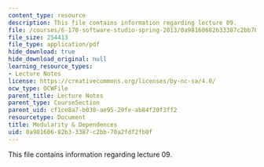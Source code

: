 ```yaml
---
content_type: resource
description: This file contains information regarding lecture 09.
file: /courses/6-170-software-studio-spring-2013/0a98160682b33387c2bb70a2fdf2fb0f_MIT6_170S13_09-mdlrty-dp.pdf
file_size: 254413
file_type: application/pdf
hide_download: true
hide_download_original: null
learning_resource_types:
- Lecture Notes
license: https://creativecommons.org/licenses/by-nc-sa/4.0/
ocw_type: OCWFile
parent_title: Lecture Notes
parent_type: CourseSection
parent_uid: cf1ce8a7-b030-ae95-29fe-ab84f20f3ff2
resourcetype: Document
title: Modularity & Dependences
uid: 0a981606-82b3-3387-c2bb-70a2fdf2fb0f
---
```

This file contains information regarding lecture 09.